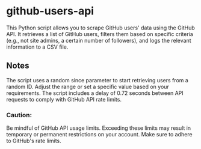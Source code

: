 # github-users-api
This Python script allows you to scrape GitHub users' data using the GitHub API. It retrieves a list of GitHub users, filters them based on specific criteria (e.g., not site admins, a certain number of followers), and logs the relevant information to a CSV file.

## Notes
The script uses a random since parameter to start retrieving users from a random ID. Adjust the range or set a specific value based on your requirements.
The script includes a delay of 0.72 seconds between API requests to comply with GitHub API rate limits.
### Caution:
Be mindful of GitHub API usage limits. Exceeding these limits may result in temporary or permanent restrictions on your account. Make sure to adhere to GitHub's rate limits.
